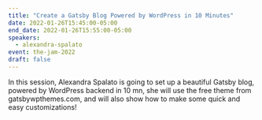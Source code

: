 ```yaml
---
title: "Create a Gatsby Blog Powered by WordPress in 10 Minutes"
date: 2022-01-26T15:45:00-05:00
end_date: 2022-01-26T15:55:00-05:00
speakers:
  - alexandra-spalato
event: the-jam-2022
draft: false
---
```


In this session, Alexandra Spalato is going to set up a beautiful Gatsby blog, powered by WordPress backend in 10 mn, she will use the free theme from gatsbywpthemes.com, and will also show how to make some quick and easy customizations!
